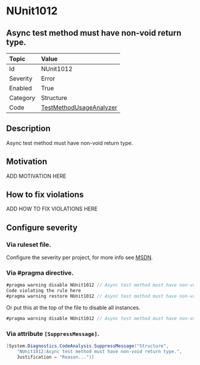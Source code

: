 # NUnit1012
## Async test method must have non-void return type.

| Topic    | Value
| :--      | :--
| Id       | NUnit1012
| Severity | Error
| Enabled  | True
| Category | Structure
| Code     | [TestMethodUsageAnalyzer](https://github.com/nunit/nunit.analyzers/blob/master/src/nunit.analyzers/TestMethodUsage/TestMethodUsageAnalyzer.cs)


## Description

Async test method must have non-void return type.

## Motivation

ADD MOTIVATION HERE

## How to fix violations

ADD HOW TO FIX VIOLATIONS HERE

<!-- start generated config severity -->
## Configure severity

### Via ruleset file.

Configure the severity per project, for more info see [MSDN](https://msdn.microsoft.com/en-us/library/dd264949.aspx).

### Via #pragma directive.
```C#
#pragma warning disable NUnit1012 // Async test method must have non-void return type.
Code violating the rule here
#pragma warning restore NUnit1012 // Async test method must have non-void return type.
```

Or put this at the top of the file to disable all instances.
```C#
#pragma warning disable NUnit1012 // Async test method must have non-void return type.
```

### Via attribute `[SuppressMessage]`.

```C#
[System.Diagnostics.CodeAnalysis.SuppressMessage("Structure", 
    "NUnit1012:Async test method must have non-void return type.",
    Justification = "Reason...")]
```
<!-- end generated config severity -->

